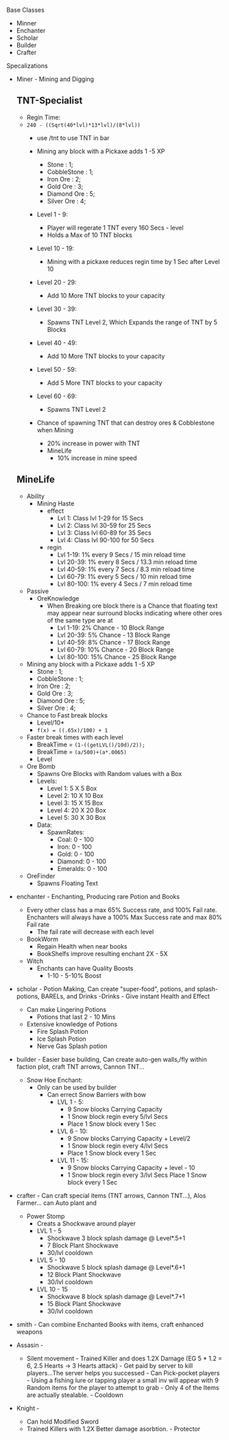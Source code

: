 Base Classes

- Minner
- Enchanter
- Scholar
- Builder
- Crafter

Specalizations
    
 - Miner - Mining and Digging
   
   TNT-Specialist
   ---
   - Regin Time:
   - `240 - ((Sqrt(40*lvl)*13*lvl)/(8*lvl))`
     - use /tnt to use TNT in bar 
     - Mining any block with a Pickaxe adds 1 -5 XP
        - Stone : 1;
        - CobbleStone : 1;
        - Iron Ore : 2;
        - Gold Ore : 3;
        - Diamond Ore : 5;
        - Silver Ore : 4;
     - Level 1 - 9:
        - Player will regerate 1 TNT every 160 Secs - level
        - Holds a Max of 10 TNT blocks
     - Level 10 - 19:
        - Mining with a pickaxe reduces regin time by 1 Sec after Level 10
     - Level 20 - 29:
        - Add 10 More TNT blocks to your capacity
     - Level 30 - 39:
        - Spawns TNT Level 2, Which Expands the range of TNT by 5 Blocks
     - Level 40 - 49:
        - Add 10 More TNT blocks to your capacity
     - Level 50 - 59:
        - Add 5 More TNT blocks to your capacity
     - Level 60 - 69:
        - Spawns TNT Level 2
     
     - Chance of spawning TNT that can destroy ores & Cobblestone when Mining
       - 20% increase in power with TNT
        - MineLife
          - 10% increase in mine speed
   
   MineLife  
     ---
     - Ability
        - Mining Haste
            - effect
                - Lvl 1: Class lvl 1-29 for 15 Secs
                - Lvl 2: Class lvl 30-59 for 25 Secs
                - Lvl 3: Class lvl 60-89 for 35 Secs
                - Lvl 4: Class lvl 90-100 for 50 Secs
            - regin
              - Lvl 1-19:  1% every 9 Secs / 15 min reload time
              - Lvl 20-39:  1% every 8 Secs / 13.3 min reload time
              - Lvl 40-59:  1% every 7 Secs / 8.3 min reload time
              - Lvl 60-79:  1% every 5 Secs / 10 min reload time
              - Lvl 80-100:  1% every 4 Secs / 7 min reload time
     - Passive
        - OreKnowledge
            - When Breaking ore block there is a Chance that floating text may appear near surround blocks indicating where other ores of the same type are at
              - Lvl 1-19:  2% Chance - 10 Block Range
              - Lvl 20-39: 5% Chance - 13 Block Range
              - Lvl 40-59: 8% Chance - 17 Block Range
              - Lvl 60-79:  10% Chance - 20 Block Range
              - Lvl 80-100: 15% Chance - 25 Block Range
     - Mining any block with a Pickaxe adds 1 -5 XP
         - Stone : 1;
         - CobbleStone : 1;
         - Iron Ore : 2;
         - Gold Ore : 3;
         - Diamond Ore : 5;
         - Silver Ore : 4;
     - Chance to Fast break blocks
        - Level/10*
        - `f(x) = ((.65x)/100) + 1`
     - Faster break times with each level
        - BreakTime = `(1-((getLVL()/10d)/2));`
        - BreakTime = `(a/500)+(a*.0065)`
        - Level
   - Ore Bomb
        - Spawns Ore Blocks with Random values with a Box
        - Levels:
            - Level 1: 5 X 5 Box
            - Level 2: 10 X 10 Box
            - Level 3: 15 X 15 Box
            - Level 4: 20 X 20 Box
            - Level 5: 30 X 30 Box
        - Data:
            - SpawnRates:
                - Coal: 0 - 100
                - Iron: 0 - 100
                - Gold: 0 - 100
                - Diamond: 0 - 100
                - Emeralds: 0 - 100
    - OreFinder
        - Spawns Floating Text 
- enchanter - Enchanting, Producing rare Potion and Books
    - Every other class has a max 65% Success rate, and 100% Fail rate. Enchanters will always have a 100% Max Success rate and max 80% Fail rate
      - The fail rate will decrease with each level
    - BookWorm
        - Regain Health when near books
        - BookShelfs improve resulting enchant 2X - 5X
    - Witch
        - Enchants can have Quality Boosts
            -   1-10 - 5-10% Boost
- scholar - Potion Making, Can create "super-food", potions, and splash-potions, BARELs, and Drinks
    -Drinks
        - Give instant Health and Effect
    - Can make Lingering Potions
        - Potions that last 2 - 10 Mins
   - Extensive knowledge of Potions
     - Fire Splash Potion
     - Ice Splash Potion
     - Nerve Gas Splash potion
            
- builder - Easier base building, Can create auto-gen walls,/fly within faction plot, craft TNT arrows, Cannon TNT...
    - Snow Hoe Enchant:
        - Only can be used by builder    
          - Can errect Snow Barriers with bow
            - LVL 1 - 5:
                - 9 Snow blocks Carrying Capacity
                - 1 Snow block regin every 5/lvl Secs
                - Place 1 Snow block every 1 Sec 
            - LVL 6 - 10:
                - 9 Snow blocks Carrying Capacity + Level/2
                - 1 Snow block regin every 4/lvl Secs
                - Place 1 Snow block every 1 Sec 
            - LVL 11 - 15:
                - 9 Snow blocks Carrying Capacity + level - 10
                - 1 Snow block regin every 3/lvl Secs
                Place 1 Snow block every 1 Sec 
- crafter - Can craft special items (TNT arrows, Cannon TNT...), Alos Farmer... can Auto plant and 
    - Power Stomp
        - Creats a Shockwave around player
        - LVL 1 - 5 
            - Shockwave 3 block splash damage @ Level*.5+1
            - 7 Block Plant Shockwave
            - 30/lvl cooldown
        - LVL 5 - 10
            - Shockwave 5 block splash damage @ Level*.6+1
            - 12 Block Plant Shockwave
            - 30/lvl cooldown
        - LVL 10 - 15
            - Shockwave 8 block splash damage @ Level*.7+1
            - 15 Block Plant Shockwave
            - 30/lvl cooldown
- smith - Can combine Enchanted Books with items, craft enhanced weapons
- Assasin - 
    - Silent movement
                - Trained Killer and does 1.2X Damage (EG 5 * 1.2 = 6, 2.5 Hearts -> 3 Hearts attack)
                - Get paid by server to kill players...The server helps you successed
                - Can Pick-pocket players
                    - Using a fishing lure or tapping player a small inv will appear with 9 Random items for the player to attempt to grab
                    - Only 4 of the Items are actually stealable.
                    - Cooldown
- Knight - 
    - Can hold Modified Sword
    - Trained Killers with 1.2X Better damage asorbtion.
            - Protector
        
